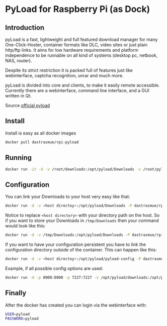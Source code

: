 PyLoad for Raspberry Pi (as Dock)
=========
Introduction
----
pyLoad is a fast, lightweight and full featured download manager for many One-Click-Hoster, container formats like DLC, video sites or just plain http/ftp links. It aims for low hardware requirements and platform independence to be runnable on all kind of systems (desktop pc, netbook, NAS, router).

Despite its strict restriction it is packed full of features just like webinterface, captcha recognition, unrar and much more.

pyLoad is divided into core and clients, to make it easily remote accessible. Currently there are a webinterface, command line interface, and a GUI written in Qt.

Source [official pyload]

Install
----
Install is easy as all docker images

```sh
docker pull dastrasmue/rpi-pyload
```

Running
----

```sh
docker run -it -d -v /root/downloads:/opt/pyload/Downloads -v /root/pyload:/opt/pyload/pyload-config --name pyload -p 8000:8000 -p 9666:9666 pyload:latest
```

Configuration
----
You can link your Downloads to your host very easy like that:

```sh
docker run -d -v <host directoy>:/opt/pyload/Downloads -P dastrasmue/rpi-pyload
```
Notice to replace ```<host directory>``` with your directory path on the host. So if you want to store your Downloads in ```/tmp/Downloads``` then your command would look like this:

```sh
docker run -d -v /tmp/Downloads:/opt/pyload/Downloads -P dastrasmue/rpi-pyload
```
If you want to have your configuration persistent you have to link the configuration directory outside of the container. This can happen like this:

```sh
docker run -d -v <host directoy>:/opt/pyload/pyload-config -P dastrasmue/rpi-pyload
```

Example, if all possible config options are used:
```sh
docker run -d -p 8000:8000 -p 7227:7227 -v /opt/pyload/downloads:/opt/pyload/Downloads -v /opt/pyload/config:/opt/pyload/pyload-config --name pyload dastrasmue/rpi-pyload
```


Finally
----
After the docker has created you can login via the webinterface with:

```sh
USER=pyload
PASSWORD=pyload
```


[official pyload]:http://pyload.org/

